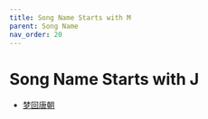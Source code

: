 ```yaml
---
title: Song Name Starts with M
parent: Song Name 
nav_order: 20
---
```


# Song Name Starts with J

- [梦回唐朝](../../lyrics/Tang_Chao/menghuitangchao.md)
